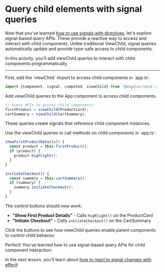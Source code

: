 # Query child elements with signal queries

Now that you've learned [how to use signals with directives](/tutorials/signals/7-using-signals-with-directives), let's explore signal-based query APIs. These provide a reactive way to access and interact with child components. Unlike traditional ViewChild, signal queries automatically update and provide type-safe access to child components.

In this activity, you'll add viewChild queries to interact with child components programmatically.

<hr />

<docs-workflow>

<docs-step title="Add viewChild import">
First, add the `viewChild` import to access child components in `app.ts`.

```ts
import {Component, signal, computed, viewChild} from '@angular/core';
```

</docs-step>

<docs-step title="Create viewChild queries">
Add viewChild queries to the App component to access child components.

```ts
// Query APIs to access child components
firstProduct = viewChild(ProductCard);
cartSummary = viewChild(CartSummary);
```

These queries create signals that reference child component instances.
</docs-step>

<docs-step title="Implement parent methods">
Use the viewChild queries to call methods on child components in `app.ts`:

```ts
showFirstProductDetails() {
  const product = this.firstProduct();
  if (product) {
    product.highlight();
  }
}

initiateCheckout() {
  const summary = this.cartSummary();
  if (summary) {
    summary.initiateCheckout();
  }
}
```

</docs-step>

<docs-step title="Test the interactions">
The control buttons should now work:

- **"Show First Product Details"** - Calls `highlight()` on the ProductCard
- **"Initiate Checkout"** - Calls `initiateCheckout()` on the CartSummary

Click the buttons to see how viewChild queries enable parent components to control child behavior.
</docs-step>

</docs-workflow>

Perfect! You've learned how to use signal-based query APIs for child component interaction:

In the next lesson, you'll learn about [how to react to signal changes with effect](/tutorials/signals/9-reacting-to-signal-changes-with-effect)!

